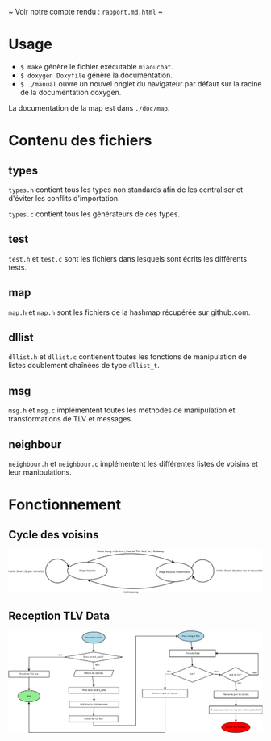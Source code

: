 ~
Voir notre compte rendu : `rapport.md.html` 
~

# Usage

- `$ make` génère le fichier exécutable `miaouchat`.
- `$ doxygen Doxyfile` génère la documentation.
- `$ ./manual` ouvre un nouvel onglet du navigateur par défaut sur la racine de la documentation doxygen.

La documentation de la map est dans `./doc/map`.

# Contenu des fichiers

## types

`types.h` contient tous les types non standards afin de les centraliser et d'éviter les conflits d'importation.

`types.c` contient tous les générateurs de ces types.

## test

`test.h` et `test.c` sont les fichiers dans lesquels sont écrits les différents tests.

## map

`map.h` et `map.h` sont les fichiers de la hashmap récupérée sur github.com.

## dllist

`dllist.h` et `dllist.c` contienent toutes les fonctions de manipulation de listes doublement chaînées de type `dllist_t`.

## msg

`msg.h` et `msg.c` implémentent toutes les methodes de manipulation et transformations de TLV et messages.

## neighbour

`neighbour.h` et `neighbour.c` implémentent les différentes listes de voisins et leur manipulations.

# Fonctionnement

## Cycle des voisins

![](doc/projet/img/voisins_dia.png)

## Reception TLV Data

![](doc/projet/img/reception_data_dia.png)
